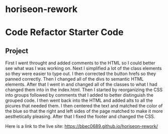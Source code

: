 # horiseon-rework
# Code Refactor Starter Code

## Project

First I went throught and added comments to the HTML so I could better see what was I was working on.
Next I simplified a lot of the class elements so they were easier to type out.
I then corrected the button hrefs so they panned correctly.
Then I changed all of the divs to semantic HTML elements. 
After that I went in and changed all of the classes to what I had changed them into in the index.html.
Then I started by reorganizing the CSS into groups followed by comments that I added to better distinguish the grouped code.
I then went back into the HTML and added alts to all the picures that needed them.
I then centered the text and matched the color of the blue so that the right and left sides of the page matched to make it more aesthetically pleasing.
After that I fixed the footer and changed the CSS.

Here is a link to the live site:
https://bbec0689.github.io/horiseon-rework/